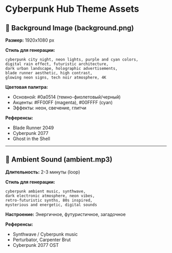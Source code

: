 # Cyberpunk Hub Theme Assets

## 🎨 Background Image (background.png)

**Размер:** 1920x1080 px

**Стиль для генерации:**
```
cyberpunk city night, neon lights, purple and cyan colors,
digital rain effect, futuristic architecture, 
dark urban landscape, holographic advertisements,
blade runner aesthetic, high contrast, 
glowing neon signs, tech noir atmosphere, 4K
```

**Цветовая палитра:**
- Основной: #0a0514 (темно-фиолетовый/черный)
- Акценты: #FF00FF (magenta), #00FFFF (cyan)
- Эффекты: неон, свечение, глитчи

**Референсы:**
- Blade Runner 2049
- Cyberpunk 2077
- Ghost in the Shell

---

## 🎵 Ambient Sound (ambient.mp3)

**Длительность:** 2-3 минуты (loop)

**Стиль для генерации:**
```
cyberpunk ambient music, synthwave, 
dark electronic atmosphere, neon vibes,
retro-futuristic synths, 80s inspired,
mysterious and energetic, digital sounds
```

**Настроение:** Энергичное, футуристичное, загадочное

**Референсы:**
- Synthwave / Cyberpunk music
- Perturbator, Carpenter Brut
- Cyberpunk 2077 OST
